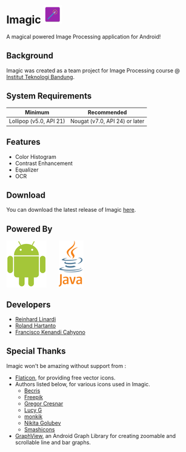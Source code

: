 # Imagic ![](assets/imagic48.png)
A magical powered Image Processing application for Android!

## Background
Imagic was created as a team project for Image Processing course @ [Institut Teknologi Bandung](https://www.itb.ac.id/).

## System Requirements
| Minimum | Recommended |
|:---:|:---:|
| Lollipop (v5.0, API 21) | Nougat (v7.0, API 24) or later |

## Features
- Color Histogram
- Contrast Enhancement
- Equalizer
- OCR

## Download
You can download the latest release of Imagic [here](https://reinhardlinardi.github.io/imagic).

## Powered By
![](assets/android.png)&nbsp;&nbsp;&nbsp;&nbsp;&nbsp;&nbsp;&nbsp;&nbsp;![](assets/java.png)

## Developers
- [Reinhard Linardi](https://github.com/reinhardlinardi)
- [Roland Hartanto](https://github.com/rolandhartanto)
- [Francisco Kenandi Cahyono](https://github.com/FranciscoKen)

## Special Thanks
Imagic won't be amazing without support from :

- [Flaticon](https://www.flaticon.com), for providing free vector icons.
- Authors listed below, for various icons used in Imagic.
  - [Becris](https://www.flaticon.com/authors/becris)
  - [Freepik](https://www.flaticon.com/authors/freepik)
  - [Gregor Cresnar](https://www.flaticon.com/authors/gregor-cresnar)
  - [Lucy G](https://www.flaticon.com/authors/lucy-g)
  - [monkik](https://www.flaticon.com/authors/monkik)
  - [Nikita Golubev](https://www.flaticon.com/authors/nikita-golubev)
  - [Smashicons](https://www.flaticon.com/authors/smashicons)
- [GraphView](https://github.com/jjoe64/GraphView), an Android Graph Library for creating zoomable and scrollable line and bar graphs.

